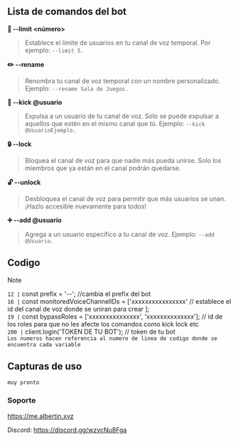 ## Lista de comandos del bot

**:wrench: --limit <número>**
> Establece el límite de usuarios en tu canal de voz temporal. Por ejemplo: `--limit 5.`

**:pencil2: --rename <nuevo nombre>**
> Renombra tu canal de voz temporal con un nombre personalizado. Ejemplo: `--rename Sala de Juegos.`

**:no_entry_sign: --kick @usuario**
> Expulsa a un usuario de tu canal de voz. Solo se puede expulsar a aquellos que estén en el mismo canal que tú. Ejemplo: `--kick @UsuarioEjemplo.`

**:lock: --lock**
> Bloquea el canal de voz para que nadie más pueda unirse. Solo los miembros que ya están en el canal podrán quedarse.

**:unlock: --unlock**
> Desbloquea el canal de voz para permitir que más usuarios se unan. ¡Hazlo accesible nuevamente para todos!

**:heavy_plus_sign: --add @usuario**
> Agrega a un usuario específico a tu canal de voz. Ejemplo: `--add @Usuario.`

## Codigo
> [!NOTE]
> `12 |` const prefix = '--'; //cambia el prefix del bot \
> `16 |` const monitoredVoiceChannelIDs = ['xxxxxxxxxxxxxxxx' // establece el id del canal de voz donde se uniran para crear 
]; \
> `19 |` const bypassRoles = ['xxxxxxxxxxxxxxx', 'xxxxxxxxxxxxxx']; // id de los roles para que no les afecte los comandos como kick lock etc \
> `200 |` client.login('TOKEN DE TU BOT'); // token de tu bot \
> `Los numeros hacen referencia al numero de linea de codigo donde se encuentra cada variable`


## Capturas de uso
`muy pronto`

### Soporte
https://me.albertin.xyz

Discord: https://discord.gg/wzvcNu8Fga
